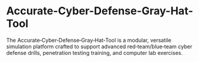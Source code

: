 # Accurate-Cyber-Defense-Gray-Hat-Tool
The Accurate‑Cyber‑Defense‑Gray‑Hat‑Tool is a modular, versatile simulation platform crafted to support advanced red‑team/blue‑team cyber defense drills, penetration testing training, and computer lab exercises.
